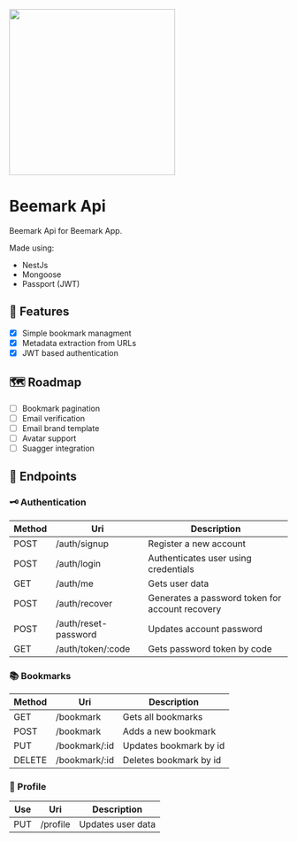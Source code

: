 <img src="https://github.com/noskymunzen/Next-Beemark-App/blob/main/public/beemark.png" width="300">

# Beemark Api

Beemark Api for Beemark App.

Made using:

- NestJs
- Mongoose
- Passport (JWT)

## 🐝 Features

- [x] Simple bookmark managment
- [x] Metadata extraction from URLs
- [x] JWT based authentication

## 🗺️ Roadmap

- [ ] Bookmark pagination
- [ ] Email verification
- [ ] Email brand template
- [ ] Avatar support
- [ ] Suagger integration

## 🔌 Endpoints

### 🗝️ Authentication

| Method | Uri                  | Description                                     |
| ------ | -------------------- | ----------------------------------------------- |
| POST   | /auth/signup         | Register a new account                          |
| POST   | /auth/login          | Authenticates user using credentials            |
| GET    | /auth/me             | Gets user data                                  |
| POST   | /auth/recover        | Generates a password token for account recovery |
| POST   | /auth/reset-password | Updates account password                        |
| GET    | /auth/token/:code    | Gets password token by code                     |

### 📚 Bookmarks

| Method | Uri           | Description            |
| ------ | ------------- | ---------------------- |
| GET    | /bookmark     | Gets all bookmarks     |
| POST   | /bookmark     | Adds a new bookmark    |
| PUT    | /bookmark/:id | Updates bookmark by id |
| DELETE | /bookmark/:id | Deletes bookmark by id |

### 🧑 Profile

| Use | Uri      | Description       |
| --- | -------- | ----------------- |
| PUT | /profile | Updates user data |
